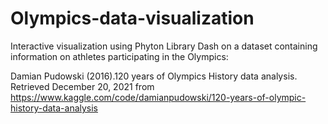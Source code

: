 # Olympics-data-visualization
Interactive visualization using Phyton Library Dash on a dataset containing information on athletes participating in the Olympics:

Damian Pudowski (2016).120 years of Olympics History data analysis. Retrieved December 20, 2021 from https://www.kaggle.com/code/damianpudowski/120-years-of-olympic-history-data-analysis


